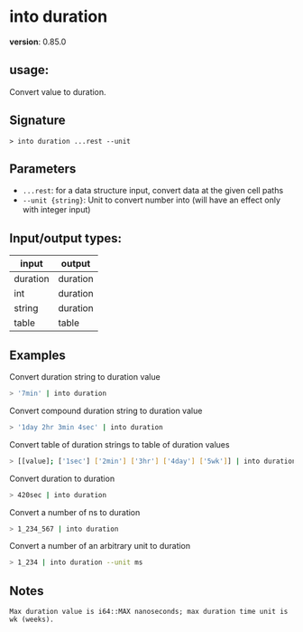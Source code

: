 # into duration

**version**: 0.85.0

## **usage**:

Convert value to duration.

## Signature

`> into duration ...rest --unit`

## Parameters

- `...rest`: for a data structure input, convert data at the given cell paths
- `--unit {string}`: Unit to convert number into (will have an effect only with integer input)

## Input/output types:

| input    | output   |
| -------- | -------- |
| duration | duration |
| int      | duration |
| string   | duration |
| table    | table    |

## Examples

Convert duration string to duration value

```bash
> '7min' | into duration
```

Convert compound duration string to duration value

```bash
> '1day 2hr 3min 4sec' | into duration
```

Convert table of duration strings to table of duration values

```bash
> [[value]; ['1sec'] ['2min'] ['3hr'] ['4day'] ['5wk']] | into duration value
```

Convert duration to duration

```bash
> 420sec | into duration
```

Convert a number of ns to duration

```bash
> 1_234_567 | into duration
```

Convert a number of an arbitrary unit to duration

```bash
> 1_234 | into duration --unit ms
```

## Notes

```text
Max duration value is i64::MAX nanoseconds; max duration time unit is wk (weeks).
```
